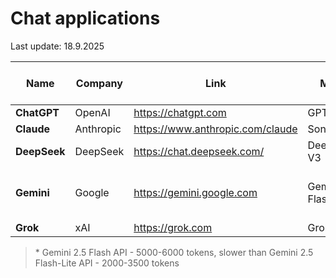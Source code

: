 # Chat applications

Last update:  18.9.2025

| Name              | Company         | Link                            | Model        | External API calls | Image input | PDF URL access |
|-------------------|-----------------|---------------------------------|--------------|---------------|----------------|----------------|
| **ChatGPT**       | OpenAI          | https://chatgpt.com              | GPT-5       | Yes           | ? - TBD | Yes           |
| **Claude**        | Anthropic       | https://www.anthropic.com/claude | Sonnet 4    | Yes           | Yes | Yes           |
| **DeepSeek**      | DeepSeek        | https://chat.deepseek.com/       | DeepSeek-V3 | No            | Yes - but hallucinates | Yes - but hallucinates |
| **Gemini**        | Google          | https://gemini.google.com        | Gemini 2.5 Flash | Yes      | Yes / API* Yes | Yes/No - inconsistent, API* hallucinates |
| **Grok**          | xAI             | https://grok.com                 | Grok 4      | Yes           | Yes | Yes           |

> \* Gemini 2.5 Flash API - 5000-6000 tokens, slower than Gemini 2.5 Flash-Lite API - 2000-3500 tokens


